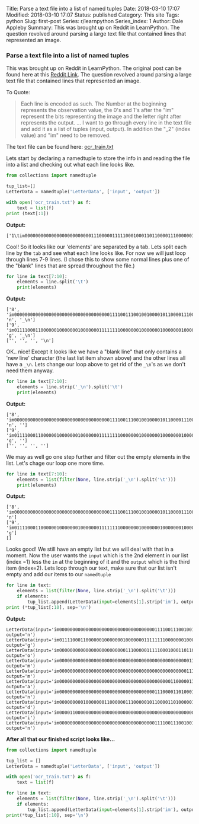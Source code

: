 Title: Parse a text file into a list of named tuples
Date: 2018-03-10 17:07
Modified: 2018-03-10 17:07
Status: published
Category: This site
Tags: python
Slug: first-post
Series: r/learnpython
Series_index: 1
Author: Dale Appleby
Summary: This was brought up on Reddit in LearnPython.  The question revolved around parsing a large text file that contained lines that represented an image.

### Parse a text file into a list of named tuples

This was brought up on Reddit in LearnPython.  The original post can be found here at this [Reddit Link](https://redd.it/822956).
The question revolved around parsing a large text file that contained lines that represented an image.

To Quote:
>Each line is encoded as such. The Number at the beginning represents the observation value, the 0's and 1's after the "im" represent the bits representing the image and the letter right after represents the output.
> ...
>I want to go through every line in the text file and add it as a list of tuples (input, output). In addition the "_2" (index value) and "im" need to be removed.

The text file can be found here:  [ocr_train.txt](/contents/code/ocr_train.txt)

Lets start by declaring a namedtuple to store the info in and reading the file into a list and checking out what each line looks like.


```python
from collections import namedtuple

tup_list=[]
LetterData = namedtuple('LetterData', ['input', 'output'])

with open('ocr_train.txt') as f:
    text = list(f)
print (text[:1])
```
**Output:**

    ['1\tim00000000000000000000000001110000011111000100011011000011100000011000000110000001100000111000111011111000000000000000000000000000\to\t_\n']


Cool!  So it looks like our 'elements' are separated by a tab.  Lets split each line by the `tab` and see what each line looks like.  For now we will just loop through lines 7-9 lines.  (I chose this to show some normal lines plus one of the "blank" lines that are spread throughout the file.)


```python
for line in text[7:10]:
    elements = line.split('\t')
    print(elements)
```
**Output:**

    ['8', 'im00000000000000000000000000000000000011110011100100100001011000011100000110000001100000011000000100000000000000000000000000000000', 'n', '_\n']
    ['9', 'im01111000110000001000000010000000111111110000000100000001000000010000000100000001000000010000000100000011000001100000010000000100', 'g', '_\n']
    ['', '', '', '\n']


OK.. nice!  Except it looks like we have a "blank line" that only contains a 'new line' character (the last list item shown above) and the other lines all have a `_\n`.  Lets change our loop above to get rid of the `_\n`'s as we don't need them anyway.


```python
for line in text[7:10]:
    elements = line.strip('_\n').split('\t')
    print(elements)
```
**Output:**

    ['8', 'im00000000000000000000000000000000000011110011100100100001011000011100000110000001100000011000000100000000000000000000000000000000', 'n', '']
    ['9', 'im01111000110000001000000010000000111111110000000100000001000000010000000100000001000000010000000100000011000001100000010000000100', 'g', '']
    ['', '', '', '']


We may as well go one step further and filter out the empty elements in the list.  Let's chage our loop one more time.


```python
for line in text[7:10]:
    elements = list(filter(None, line.strip('_\n').split('\t')))
    print(elements)
```
**Output:**

    ['8', 'im00000000000000000000000000000000000011110011100100100001011000011100000110000001100000011000000100000000000000000000000000000000', 'n']
    ['9', 'im01111000110000001000000010000000111111110000000100000001000000010000000100000001000000010000000100000011000001100000010000000100', 'g']
    []


Looks good!  We still have an empty list but we will deal with that in a moment. Now the user wants the `input` which is the 2nd element in our list (index =1) less the `im` at the beginning of it and the `output` which is the third item (index=2).  Lets loop through our text, make sure that our list isn't empty and add our items to our `namedtuple`


```python
for line in text:
    elements = list(filter(None, line.strip('_\n').split('\t')))
    if elements:
        tup_list.append(LetterData(input=elements[1].strip('im'), output=elements[2]))
print (*tup_list[:10], sep='\n')
```
**Output:**

    LetterData(input='im00000000000000000000000000000000000011110011100100100001011000011100000110000001100000011000000100000000000000000000000000000000', output='n')
    LetterData(input='im01111000110000001000000010000000111111110000000100000001000000010000000100000001000000010000000100000011000001100000010000000100', output='g')
    LetterData(input='im00000000000000000000000001110000011111000100011011000011100000011000000110000001100000111000111011111000000000000000000000000000', output='o')
    LetterData(input='im00000000000000000000000000000000000000000000000001111110110110111011000110110001000000000000000000000000000000000000000000000000', output='m')
    LetterData(input='im00000000000000000000000000000000000000000000000011100110101011101011101010010011000000000000000000000000000000000000000000000000', output='m')
    LetterData(input='im00000000000000000000000000000000000000000011000001100000100011001001011011100010000000110000000000000000000000000000000000000000', output='a')
    LetterData(input='im00000000000000000000000000000000000011100001101000110010111000101110001011000010110000101000000110000001000000000000000000000000', output='n')
    LetterData(input='im00000000010000000110000001110000010110000110100000101100001001100011001000010010011100101101011010011100101110011110111100000000', output='d')
    LetterData(input='im00001100000000000000000000000000000000000000000000000000000000000000000000010000000100000001000000010000001100000010000000100000', output='i')
    LetterData(input='im00000000000000000000000000000000000011110011100100100001011000011100000110000001100000011000000100000000000000000000000000000000', output='n')

**After all that our finished script looks like…**

```python
from collections import namedtuple

tup_list = []
LetterData = namedtuple('LetterData', ['input', 'output'])

with open('ocr_train.txt') as f:
    text = list(f)

for line in text:
    elements = list(filter(None, line.strip('_\n').split('\t')))
    if elements:
        tup_list.append(LetterData(input=elements[1].strip('im'), output=elements[2]))
print(*tup_list[:10], sep='\n')
```
